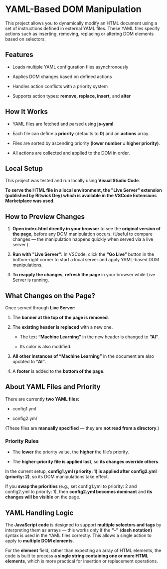 # YAML-Based DOM Manipulation

This project allows you to dynamically modify an HTML document using a set of instructions defined in external YAML files. These YAML files specify actions such as inserting, removing, replacing or altering DOM elements based on selectors.

## Features

- Loads multiple YAML configuration files asynchronously

- Applies DOM changes based on defined actions

- Handles action conflicts with a priority system

- Supports action types: **remove, replace, insert,** and **alter**

## How It Works

- YAML files are fetched and parsed using **js-yaml**.

- Each file can define a **priority** (defaults to **0**) and an **actions** array.

- Files are sorted by ascending priority **(lower number = higher priority)**.

- All actions are collected and applied to the DOM in order.

##  Local Setup
This project was tested and run locally using **Visual Studio Code**.

**To serve the HTML file in a local environment, the "Live Server" extension (published by Ritwick Dey) which is available in the VSCode Extensions Marketplace was used.**

## How to Preview Changes
1. **Open index.html directly in your browser** to see the **original version of the page**, before any DOM manipulation occurs.
(Useful to compare changes — the manipulation happens quickly when served via a live server.)

2. **Run with "Live Server":** In VSCode, click the **“Go Live”** button in the bottom-right corner to start a local server and apply YAML-based DOM manipulations.

3. **To reapply the changes**, **refresh the page** in your browser while Live Server is running.

## What Changes on the Page?
Once served through **Live Server:**

1. The **banner at the top of the page is removed**.

2. The **existing header is replaced** with a new one.

   - The text **“Machine Learning”** in the new header is changed to **“AI”**.

   - Its color is also modified.

3. **All other instances of “Machine Learning”** in the document are also updated to **“AI”**.
4. A **footer** is added to the **bottom of the page**.

## About YAML Files and Priority
There are currently **two YAML files:**

- config1.yml

- config2.yml

(These files are **manually specified** — they are **not read from a directory**.)

### Priority Rules
- The **lower** the priority value, the **higher** the file’s priority.

- The **higher-priority file is applied last**, so **its changes override others**.

In the current setup, **config1.yml (priority: 1) is applied after config2.yml (priority: 2)**, so its DOM manipulations take effect.

If you **swap the priorities** (e.g., set config1.yml to priority: 2 and config2.yml to priority: 1), then **config2.yml becomes dominant** and **its changes will be visible** on the page.

## YAML Handling Logic
The **JavaScript code** is designed to support **multiple selectors and tags** by interpreting them as arrays — this works only if the **"-"** (**dash notation)** syntax is used in the YAML files correctly. This allows a single action to apply to **multiple DOM elements**.

For the **element** field, rather than expecting an array of HTML elements, the code is built to process **a single string containing one or more HTML elements**, which is more practical for insertion or replacement operations.
